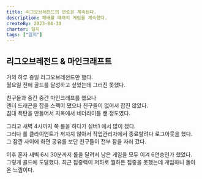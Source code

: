 ```yaml
---
title: 리그오브레전드의 연승은 계속된다.
description: 패배할 때까지 게임을 계속했다.
createBy: 2023-04-30
charter: 일지
tags: ["일지"]
---
```


## 리그오브레전드 & 마인크래프트

거의 하루 종일 리그오브레전드만 했다.  
월요일 전에 골드를 달성하고 싶었는데 그러진 못했다.

친구들과 중간 중간 마인크래프를 했으나  
엔더 드래곤을 잡을 스펙이 됐으나 친구들이 없어서 잡진 않았다.  
침대 폭탄을 만들어서 지옥에서 네더라이틀 캔 정도였다.

그리고 새벽 4시까지 쭉 롤을 하다가 실버1 에서 많이 졌다.  
그러다 롤 클라이언트가 꺼지지 않아서 작업관리자에서 종료할려다 로그아웃을 했다.  
그 잠깐 사이에 화면 공유를 보단 친구들이 전부 잠을 자러 갔다.

이후 혼자 새벽 6시 30분까지 롤을 달려서 남은 게임을 모두 이겨 6연승인가 했었다.  
그렇게 골드에 도달했다. 최근 집중력이 저하로 뭘하든 집중을 못했는데 게임하니 돌아온 느낌이다.
